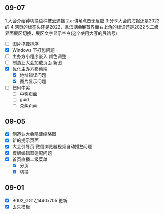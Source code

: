 ## 09-07

1.大会介绍钟切换语种被云遮挡
2.ar讲解点击无反应
3.分享大会的海报还是2022的
4.网页的标签头还是2022，且滨湖会展首界面右上角的标识还是2022
5.二级界面展区切换，展区文字显示空白(这个使用大写的展馆号)
- [ ] 图片拖拽排序
- [x] Windows 下打包问题
- [ ] 主办方小程序嵌入 颜色调整
- [ ] 制造业大会加载页面 新图
- [x] 优化主办方移动端
	- [x] 地址错误问题
	- [x] 图片显示问题
- [ ] 扫码中奖
	- [ ] 中奖页面
	- [ ] guid
	- [ ] 兑奖页面
## 09-05

- [x] 制造业大会隐藏缩略图
- [x] 新的提示页面
- [x] 大会引导页 微信浏览器视频自动播放问题
- [x] 模版编辑器适配问题
- [x] 首页直播二级菜单
	- [x] 分页
	- [x] 切换
## 09-01

- [x] B002_GG17_1440x705 更新
- [x] 丢失模板